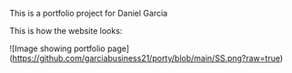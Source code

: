 This is a portfolio project for Daniel Garcia

This is how the website looks:

![Image showing portfolio page] (https://github.com/garciabusiness21/porty/blob/main/SS.png?raw=true)